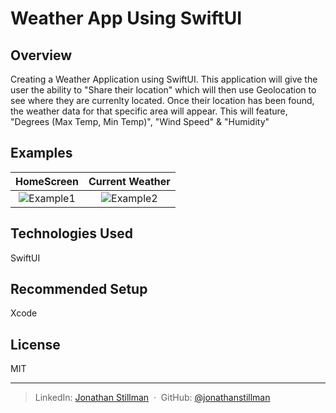 # Weather App Using SwiftUI

## Overview
Creating a Weather Application using SwiftUI. This application will give the user the ability to "Share their location" which will then use Geolocation to see where they are currenlty located. Once their location has been found, the weather data for that specific area will appear. This will feature, "Degrees (Max Temp, Min Temp)", "Wind Speed" & "Humidity"

## Examples

HomeScreen                 |  Current Weather
:-------------------------:|:-------------------------:
![Example1](https://user-images.githubusercontent.com/68572893/215206803-4bde8285-0439-44f9-bb6b-05774eb08cd5.png) | ![Example2](https://user-images.githubusercontent.com/68572893/215206884-c3d3d893-955e-4c3b-b09f-83358a2e4ec6.png)

## Technologies Used
SwiftUI

## Recommended Setup
Xcode

## License

MIT

---

> LinkedIn: [Jonathan Stillman](https://www.linkedin.com/in/jonathanstillman1/) &nbsp;&middot;&nbsp;
> GitHub: [@jonathanstillman](https://github.com/JonathanStillman)
